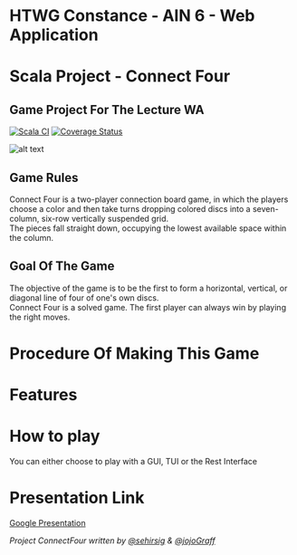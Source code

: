 # HTWG Constance - AIN 6 - Web Application
# Scala Project - Connect Four
## Game Project For The Lecture WA

[![Scala CI](https://github.com/sehirsig/connectFour-WA/actions/workflows/scala.yml/badge.svg?branch=master&kill_cache=1)](https://github.com/sehirsig/connectFour-WA/actions/workflows/scala.yml)
[![Coverage Status](https://coveralls.io/repos/github/sehirsig/connectFour-WA/badge.svg?branch=master)](https://coveralls.io/github/sehirsig/connectFour-WA?branch=master)

![alt text](https://github.com/sehirsig/connectFour-WA/blob/master/GuiImage.png)

## Game Rules
Connect Four is a two-player connection board game, in which the players choose a color and then take turns dropping colored discs into a seven-column, six-row vertically suspended grid. \
The pieces fall straight down, occupying the lowest available space within the column.

## Goal Of The Game
The objective of the game is to be the first to form a horizontal, vertical, or diagonal line of four of one's own discs. \
Connect Four is a solved game. The first player can always win by playing the right moves. 

# Procedure Of Making This Game



# Features


# How to play
You can either choose to play with a GUI, TUI or the Rest Interface

# Presentation Link
[Google Presentation](https://docs.google.com/)

*Project ConnectFour written by [@sehirsig](https://github.com/sehirsig/) & [@jojoGraff](https://github.com/jojoGraff/)*
